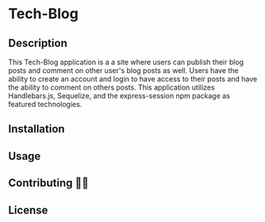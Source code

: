 # Tech-Blog

## Description

This Tech-Blog application is a a site where users can publish their blog posts and comment on other user's blog posts as well. Users have the ability to create an account and login to have access to their posts and have the ability to comment on others posts. This application utilizes Handlebars.js, Sequelize, and the express-session npm package as featured technologies.

## Installation

## Usage

## Contributing :raising_hand_woman:

## License